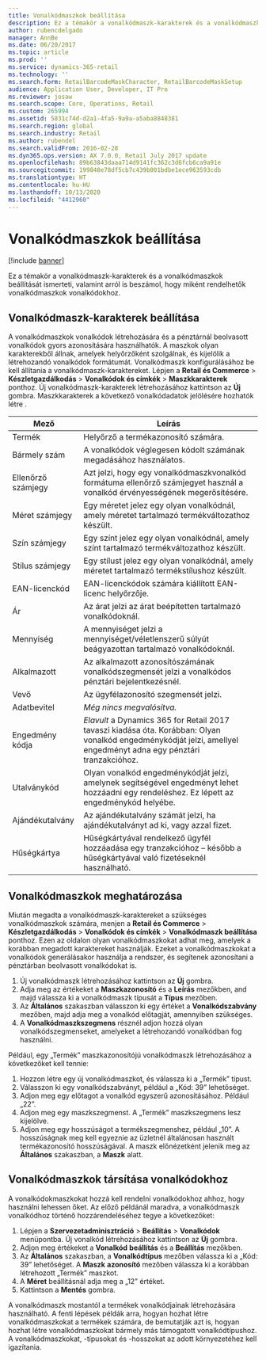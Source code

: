 ```yaml
---
title: Vonalkódmaszkok beállítása
description: Ez a témakör a vonalkódmaszk-karakterek és a vonalkódmaszkok beállítását ismerteti, valamint arról is beszámol, hogy miként rendelhetők vonalkódmaszkok vonalkódokhoz.
author: rubencdelgado
manager: AnnBe
ms.date: 06/20/2017
ms.topic: article
ms.prod: ''
ms.service: dynamics-365-retail
ms.technology: ''
ms.search.form: RetailBarcodeMaskCharacter, RetailBarcodeMaskSetup
audience: Application User, Developer, IT Pro
ms.reviewer: josaw
ms.search.scope: Core, Operations, Retail
ms.custom: 265994
ms.assetid: 5831c74d-d2a1-4fa5-9a9a-a5aba8848381
ms.search.region: global
ms.search.industry: Retail
ms.author: rubendel
ms.search.validFrom: 2016-02-28
ms.dyn365.ops.version: AX 7.0.0, Retail July 2017 update
ms.openlocfilehash: 89b63843daaa714d9141fc362c3d6fcb6ca9a91e
ms.sourcegitcommit: 199848e78df5cb7c439b001bdbe1ece963593cdb
ms.translationtype: HT
ms.contentlocale: hu-HU
ms.lasthandoff: 10/13/2020
ms.locfileid: "4412960"
---
```

# <a name="set-up-bar-code-masks"></a>Vonalkódmaszkok beállítása

[!include [banner](includes/banner.md)]

Ez a témakör a vonalkódmaszk-karakterek és a vonalkódmaszkok beállítását ismerteti, valamint arról is beszámol, hogy miként rendelhetők vonalkódmaszkok vonalkódokhoz.

## <a name="set-up-bar-code-mask-characters"></a>Vonalkódmaszk-karakterek beállítása

A vonalkódmaszkok vonalkódok létrehozására és a pénztárnál beolvasott vonalkódok gyors azonosítására használhatók. A maszkok olyan karakterekből állnak, amelyek helyőrzőként szolgálnak, és kijelölik a létrehozandó vonalkódok formátumát. Vonalkódmaszk konfigurálásához be kell állítania a vonalkódmaszk-karaktereket. Lépjen a **Retail és Commerce** &gt; **Készletgazdálkodás** &gt; **Vonalkódok és címkék** &gt; **Maszkkarakterek** ponthoz. Új vonalkódmaszk-karakterek létrehozásához kattintson az **Új** gombra. Maszkkarakterek a következő vonalkódadatok jelölésére hozhatók létre .

| Mező            | Leírás |
|------------------|-------------|
| Termék          | Helyőrző a termékazonosító számára. |
| Bármely szám       | A vonalkódok véglegesen kódolt számának megadásához használatos. |
| Ellenőrző számjegy      | Azt jelzi, hogy egy vonalkódmaszkvonalkód formátuma ellenőrző számjegyet használ a vonalkód érvényességének megerősítésére. |
| Méret számjegy       | Egy méretet jelez egy olyan vonalkódnál, amely méretet tartalmazó termékváltozathoz készült. |
| Szín számjegy      | Egy színt jelez egy olyan vonalkódnál, amely színt tartalmazó termékváltozathoz készült. |
| Stílus számjegy      | Egy stílust jelez egy olyan vonalkódnál, amely méretet tartalmazó termékstílushoz készült. |
| EAN-licenckód | EAN-licenckódok számára kiállított EAN-licenc helyőrzője. |
| Ár            | Az árat jelzi az árat beépítetten tartalmazó vonalkódoknál. |
| Mennyiség         | A mennyiséget jelzi a mennyiséget/véletlenszerű súlyút beágyazottan tartalmazó vonalkódoknál. |
| Alkalmazott         | Az alkalmazott azonosítószámának vonalkódszegmensét jelzi a vonalkódos pénztári bejelentkezésnél. |
| Vevő         | Az ügyfélazonosító szegmensét jelzi. |
| Adatbevitel       | *Még nincs megvalósítva.* |
| Engedmény kódja    | *Elavult* a Dynamics 365 for Retail 2017 tavaszi kiadása óta. Korábban: Olyan vonalkód engedménykódját jelzi, amellyel engedményt adna egy pénztári tranzakcióhoz. |
| Utalványkód      | Olyan vonalkód engedménykódját jelzi, amelynek segítségével engedményt lehet hozzáadni egy rendeléshez. Ez lépett az engedménykód helyébe. |
| Ajándékutalvány        | Az ajándékutalvány számát jelzi, ha ajándékutalványt ad ki, vagy azzal fizet. |
| Hűségkártya     | Hűségkártyával rendelkező ügyfél hozzáadása egy tranzakcióhoz – később a hűségkártyával való fizetéseknél használható. |

## <a name="define-bar-code-masks"></a>Vonalkódmaszkok meghatározása

Miután megadta a vonalkódmaszk-karaktereket a szükséges vonalkódmaszkok számára, menjen a **Retail és Commerce** &gt; **Készletgazdálkodás** &gt; **Vonalkódok és címkék** &gt; **Vonalkódmaszk beállítása** ponthoz. Ezen az oldalon olyan vonalkódmaszkokat adhat meg, amelyek a korábban megadott karaktereket használják. Ezeket a vonalkódmaszkokat a vonalkódok generálásakor használja a rendszer, és segítenek azonosítani a pénztárban beolvasott vonalkódokat is.

1. Új vonalkódmaszk létrehozásához kattintson az **Új** gombra.
2. Adja meg az értékeket a **Maszkazonosító** és a **Leírás** mezőkben, and majd válassza ki a vonalkódmaszk típusát a **Típus** mezőben.
3. Az **Általános** szakaszban válasszon ki egy értéket a **Vonalkódszabvány** mezőben, majd adja meg a vonalkód előtagját, amennyiben szükséges.
4. A **Vonalkódmaszkszegmens** résznél adjon hozzá olyan vonalkódszegmenseket, amelyeket a létrehozandó vonalkódban fog használni.

Például, egy „Termék” maszkazonosítójú vonalkódmaszk létrehozásához a következőket kell tennie:

1. Hozzon létre egy új vonalkódmaszkot, és válassza ki a „Termék” típust.
2. Válasszon ki egy vonalkódszabványt, például a „Kód: 39” lehetőséget.
3. Adjon meg egy előtagot a vonalkód egyszerű azonosításához. Például „22”.
4. Adjon meg egy maszkszegmenst. A „Termék” maszkszegmens lesz kijelölve.
5. Adjon meg egy hosszúságot a termékszegmenshez, például „10”. A hosszúságnak meg kell egyeznie az üzletnél általánosan használt termékazonosító hosszúságával. A maszk előnézetként jelenik meg az **Általános** szakaszban, a **Maszk** alatt.

## <a name="assign-bar-code-masks-to-bar-codes"></a>Vonalkódmaszkok társítása vonalkódokhoz

A vonalkódokmaszkokat hozzá kell rendelni vonalkódokhoz ahhoz, hogy használni lehessen őket. Az előző példánál maradva, a vonalkódmaszk vonalkódhoz történő hozzárendeléséhez tegye a következőket:

1. Lépjen a **Szervezetadminisztráció** &gt; **Beállítás** &gt; **Vonalkódok** menüpontba. Új vonalkód létrehozásához kattintson az **Új** gombra.
2. Adjon meg értékeket a **Vonalkód** **beállítás** és a **Beállítás** mezőkben.
3. Az **Általános** szakaszban, a **Vonalkódtípus** mezőben válassza ki a „Kód: 39” lehetőséget. A **Maszk** **azonosító** mezőben válassza ki a korábban létrehozott „Termék” maszkot.
4. A **Méret** beállításnál adja meg a „12” értéket.
5. Kattintson a **Mentés** gombra.

A vonalkódmaszk mostantól a termékek vonalkódjainak létrehozására használható. A fenti lépések példák arra, hogyan hozhat létre vonalkódmaszkokat a termékek számára, de bemutatják azt is, hogyan hozhat létre vonalkódmaszkokat bármely más támogatott vonalkódtípushoz. A vonalkódmaszkokat, -típusokat és -hosszokat az adott környezetéhez kell igazítania.
